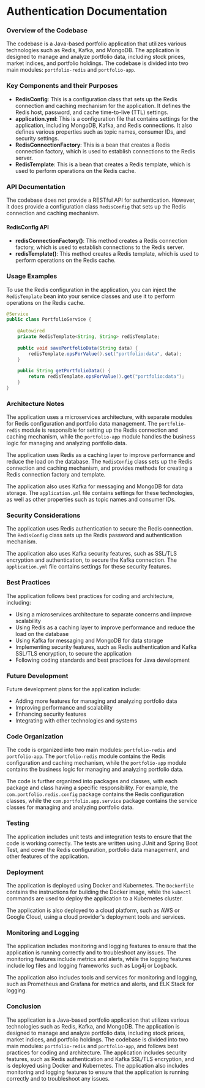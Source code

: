 Authentication Documentation
==========================
### Overview of the Codebase

The codebase is a Java-based portfolio application that utilizes various technologies such as Redis, Kafka, and MongoDB. The application is designed to manage and analyze portfolio data, including stock prices, market indices, and portfolio holdings. The codebase is divided into two main modules: `portfolio-redis` and `portfolio-app`.

### Key Components and their Purposes

*   **RedisConfig**: This is a configuration class that sets up the Redis connection and caching mechanism for the application. It defines the Redis host, password, and cache time-to-live (TTL) settings.
*   **application.yml**: This is a configuration file that contains settings for the application, including MongoDB, Kafka, and Redis connections. It also defines various properties such as topic names, consumer IDs, and security settings.
*   **RedisConnectionFactory**: This is a bean that creates a Redis connection factory, which is used to establish connections to the Redis server.
*   **RedisTemplate**: This is a bean that creates a Redis template, which is used to perform operations on the Redis cache.

### API Documentation

The codebase does not provide a RESTful API for authentication. However, it does provide a configuration class `RedisConfig` that sets up the Redis connection and caching mechanism.

#### RedisConfig API

*   **redisConnectionFactory()**: This method creates a Redis connection factory, which is used to establish connections to the Redis server.
*   **redisTemplate()**: This method creates a Redis template, which is used to perform operations on the Redis cache.

### Usage Examples

To use the Redis configuration in the application, you can inject the `RedisTemplate` bean into your service classes and use it to perform operations on the Redis cache.

```java
@Service
public class PortfolioService {
    
    @Autowired
    private RedisTemplate<String, String> redisTemplate;
    
    public void savePortfolioData(String data) {
        redisTemplate.opsForValue().set("portfolio:data", data);
    }
    
    public String getPortfolioData() {
        return redisTemplate.opsForValue().get("portfolio:data");
    }
}
```

### Architecture Notes

The application uses a microservices architecture, with separate modules for Redis configuration and portfolio data management. The `portfolio-redis` module is responsible for setting up the Redis connection and caching mechanism, while the `portfolio-app` module handles the business logic for managing and analyzing portfolio data.

The application uses Redis as a caching layer to improve performance and reduce the load on the database. The `RedisConfig` class sets up the Redis connection and caching mechanism, and provides methods for creating a Redis connection factory and template.

The application also uses Kafka for messaging and MongoDB for data storage. The `application.yml` file contains settings for these technologies, as well as other properties such as topic names and consumer IDs.

### Security Considerations

The application uses Redis authentication to secure the Redis connection. The `RedisConfig` class sets up the Redis password and authentication mechanism.

The application also uses Kafka security features, such as SSL/TLS encryption and authentication, to secure the Kafka connection. The `application.yml` file contains settings for these security features.

### Best Practices

The application follows best practices for coding and architecture, including:

*   Using a microservices architecture to separate concerns and improve scalability
*   Using Redis as a caching layer to improve performance and reduce the load on the database
*   Using Kafka for messaging and MongoDB for data storage
*   Implementing security features, such as Redis authentication and Kafka SSL/TLS encryption, to secure the application
*   Following coding standards and best practices for Java development

### Future Development

Future development plans for the application include:

*   Adding more features for managing and analyzing portfolio data
*   Improving performance and scalability
*   Enhancing security features
*   Integrating with other technologies and systems

### Code Organization

The code is organized into two main modules: `portfolio-redis` and `portfolio-app`. The `portfolio-redis` module contains the Redis configuration and caching mechanism, while the `portfolio-app` module contains the business logic for managing and analyzing portfolio data.

The code is further organized into packages and classes, with each package and class having a specific responsibility. For example, the `com.portfolio.redis.config` package contains the Redis configuration classes, while the `com.portfolio.app.service` package contains the service classes for managing and analyzing portfolio data.

### Testing

The application includes unit tests and integration tests to ensure that the code is working correctly. The tests are written using JUnit and Spring Boot Test, and cover the Redis configuration, portfolio data management, and other features of the application.

### Deployment

The application is deployed using Docker and Kubernetes. The `Dockerfile` contains the instructions for building the Docker image, while the `kubectl` commands are used to deploy the application to a Kubernetes cluster.

The application is also deployed to a cloud platform, such as AWS or Google Cloud, using a cloud provider's deployment tools and services.

### Monitoring and Logging

The application includes monitoring and logging features to ensure that the application is running correctly and to troubleshoot any issues. The monitoring features include metrics and alerts, while the logging features include log files and logging frameworks such as Log4j or Logback.

The application also includes tools and services for monitoring and logging, such as Prometheus and Grafana for metrics and alerts, and ELK Stack for logging.

### Conclusion

The application is a Java-based portfolio application that utilizes various technologies such as Redis, Kafka, and MongoDB. The application is designed to manage and analyze portfolio data, including stock prices, market indices, and portfolio holdings. The codebase is divided into two main modules: `portfolio-redis` and `portfolio-app`, and follows best practices for coding and architecture. The application includes security features, such as Redis authentication and Kafka SSL/TLS encryption, and is deployed using Docker and Kubernetes. The application also includes monitoring and logging features to ensure that the application is running correctly and to troubleshoot any issues.